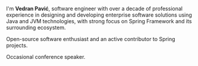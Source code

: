 ---
---

I'm **Vedran Pavić**, software engineer with over a decade of professional experience in designing and developing enterprise software solutions using Java and JVM technologies, with strong focus on Spring Framework and its surrounding ecosystem.

Open-source software enthusiast and an active contributor to Spring projects.

Occasional conference speaker.
